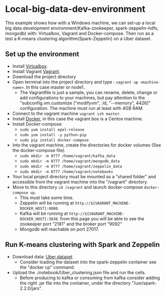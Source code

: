 # Local-big-data-dev-environment
This example shows how with a Windows machine, we can set-up a local big data development environment(Kafka-zookeeper, spark-zeppelin-hdfs, mongodb) with: Virtualbox, Vagrant and Docker-compose. Then run as a test a K-means clustering algorithm(Spark-Zeppelin) on a Uber dataset.

## Set up the environment
* Install <a href="https://www.virtualbox.org/">Virtualbox</a>.
* Install Vagrant <a href="https://www.vagrantup.com/">Vagrant</a>.
* Download the project directory
* Open terminal into the project directory and type : `vagrant up <machine-name>`. In this case master or node1..
  - The Vagrantfile is just a sample, you can rename, delete, change or add configurations to your machines, but pay attention to the "subconfig.vm.customize ["modifyvm", :id, "--memory", 4426]" configuration. The machine must run at least with 4GB RAM.
* Connect to the vagrant machine `vagrant ssh master`.
* Install <a href="https://docs.docker.com/install/linux/centos/">Docker</a>, in this case the vagrant box is a Centos machine.
* Install Docker-compose:
  - `sudo yum install epel-release`
  - `sudo yum install -y python-pip`
  - `sudo pip install docker-compose`
* Into the vagrant machine, create the directories for docker volumes (See the docker-compose file).
  - `sudo mkdir -m 0777 /home/vagrant/kafka_data`
  - `sudo mkdir -m 0777 /home/vagrant/mongodb_data`
  - `sudo mkdir -m 0777 /home/vagrant/zeppelin_data`
  - `sudo mkdir -m 0777 /home/vagrant/notebooks`
* Your local project directory must be mounted as a "shared folder" and accessible from the vagrant machine into the "/vagrant" directory.
* Move to this directory `cd /vagrant` and launch docker-compose `docker-compose up`.
  - This must take some time.
  - Zeppelin will be running at `http://${VAGRANT_MACHINE-DOCKER_HOST}:8080`.
  - Kafka will be running at `http://${VAGRANT_MACHINE-DOCKER_HOST}:3030`. from this page you will be able to see the zookeeper port "2181" and the broker port "9092"
  - Mongodb will reachable on port 27017.
  
## Run K-means clustering with Spark and Zeppelin
* Download data: <a href="https://www.kaggle.com/fivethirtyeight/uber-pickups-in-new-york-city/data">Uber dataset</a>.
  - Consider loading the dataset into the spark-zeppelin container see the "docker cp" command.
* Upload the ./notebook/Uber_clustering.json file and run the cells.
  - Before producing to kafka or consuming from kafka consider adding the right .jar file into the container, under the directory "/usr/spark-2.2.0/jars".
